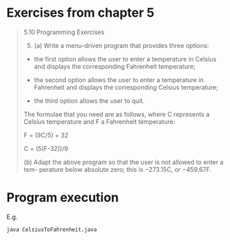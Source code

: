 # Exercises from chapter 5

> 5.10 Programming Exercises
>
> 5. (a) Write a menu-driven program that provides three options:
>
> - the first option allows the user to enter a temperature in Celsius and displays
> the corresponding Fahrenheit temperature;
>
> - the second option allows the user to enter a temperature in Fahrenheit and
> displays the corresponding Celsius temperature;
>
> - the third option allows the user to quit.
>
> The formulae that you need are as follows, where C represents a Celsius temperature
> and F a Fahrenheit temperature:
>
> F = (9C/5) + 32
>
> C = (5(F-32))/9
>
> (b) Adapt the above program so that the user is not allowed to enter a tem-
> perature below absolute zero; this is −273.15C, or −459.67F.


# Program execution

E.g.

```bash
java CelsiusToFahrenheit.java
```
